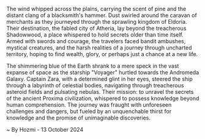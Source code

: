 
The wind whipped across the plains, carrying the scent of pine and the distant clang of a blacksmith's hammer. Dust swirled around the caravan of merchants as they journeyed through the sprawling kingdom of Eldoria. Their destination, the fabled city of Atheria, lay beyond the treacherous Shadowwood, a place whispered to hold secrets older than time itself. Armed with swords and courage, the travelers faced bandit ambushes, mystical creatures, and the harsh realities of a journey through uncharted territory, hoping to find wealth, glory, or perhaps just a chance at a new life. 

The shimmering blue of the Earth shrank to a mere speck in the vast expanse of space as the starship "Voyager" hurtled towards the Andromeda Galaxy. Captain Zara, with a determined glint in her eyes, steered the ship through a labyrinth of celestial bodies, navigating through treacherous asteroid fields and pulsating nebulas. Their mission: to unravel the secrets of the ancient Proxima civilization, whispered to possess knowledge beyond human comprehension. The journey was fraught with unforeseen challenges and dangers, but fueled by an unquenchable thirst for knowledge and the promise of unimaginable discoveries.

~ By Hozmi - 13 October 2024
